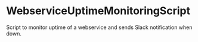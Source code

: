 # WebserviceUptimeMonitoringScript
Script to monitor uptime of a webservice and sends Slack notification when down.
